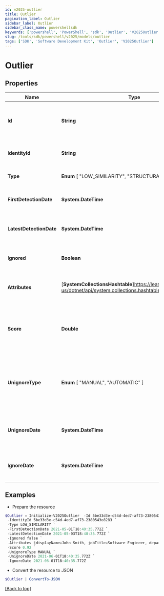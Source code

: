 ```yaml
---
id: v2025-outlier
title: Outlier
pagination_label: Outlier
sidebar_label: Outlier
sidebar_class_name: powershellsdk
keywords: ['powershell', 'PowerShell', 'sdk', 'Outlier', 'V2025Outlier']
slug: /tools/sdk/powershell/v2025/models/outlier
tags: ['SDK', 'Software Development Kit', 'Outlier', 'V2025Outlier']
---
```


# Outlier

## Properties

| Name | Type | Description | Notes |
| --- | --- | --- | --- |
| **Id** | **String** | The identity's unique identifier for the outlier record | [optional] |
| **IdentityId** | **String** | The ID of the identity that is detected as an outlier | [optional] |
| **Type** | **Enum** [ "LOW_SIMILARITY", "STRUCTURAL" ] | The type of outlier summary | [optional] |
| **FirstDetectionDate** | **System.DateTime** | The first date the outlier was detected | [optional] |
| **LatestDetectionDate** | **System.DateTime** | The most recent date the outlier was detected | [optional] |
| **Ignored** | **Boolean** | Flag whether or not the outlier has been ignored | [optional] |
| **Attributes** | [**SystemCollectionsHashtable**]https://learn.microsoft.com/en-us/dotnet/api/system.collections.hashtable?view=net-9.0 | Object containing mapped identity attributes | [optional] |
| **Score** | **Double** | The outlier score determined by the detection engine ranging from 0..1 | [optional] |
| **UnignoreType** | **Enum** [ "MANUAL", "AUTOMATIC" ] | Enum value of if the outlier manually or automatically un-ignored. Will be NULL if outlier is not ignored | [optional] |
| **UnignoreDate** | **System.DateTime** | shows date when last time has been unignored outlier | [optional] |
| **IgnoreDate** | **System.DateTime** | shows date when last time has been ignored outlier | [optional] |

## Examples

- Prepare the resource

```powershell
$Outlier = Initialize-V2025Outlier  -Id 5be33d3e-c54d-4ed7-af73-2380543e8283 `
 -IdentityId 5be33d3e-c54d-4ed7-af73-2380543e8283 `
 -Type LOW_SIMILARITY `
 -FirstDetectionDate 2021-05-01T18:40:35.772Z `
 -LatestDetectionDate 2021-05-03T18:40:35.772Z `
 -Ignored false `
 -Attributes {displayName=John Smith, jobTitle=Software Engineer, department=Engineering} `
 -Score 0.92 `
 -UnignoreType MANUAL `
 -UnignoreDate 2021-06-01T18:40:35.772Z `
 -IgnoreDate 2021-06-01T18:40:35.772Z
```

- Convert the resource to JSON

```powershell
$Outlier | ConvertTo-JSON
```

[[Back to top]](#)
